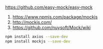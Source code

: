 https://github.com/easy-mock/easy-mock





1. https://www.npmjs.com/package/mockjs
2. http://mockjs.com/
3. https://github.com/nuysoft/Mock/wiki



```bash
npm install axios --save-dev
npm install mockjs --save-dev
```


